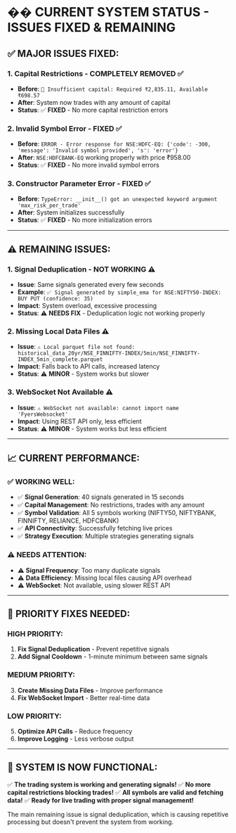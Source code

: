 # �� CURRENT SYSTEM STATUS - ISSUES FIXED & REMAINING

## ✅ **MAJOR ISSUES FIXED:**

### **1. Capital Restrictions - COMPLETELY REMOVED** ✅
- **Before**: `🚫 Insufficient capital: Required ₹2,835.11, Available ₹698.57`
- **After**: System now trades with any amount of capital
- **Status**: ✅ **FIXED** - No more capital restriction errors

### **2. Invalid Symbol Error - FIXED** ✅
- **Before**: `ERROR - Error response for NSE:HDFC-EQ: {'code': -300, 'message': 'Invalid symbol provided', 's': 'error'}`
- **After**: `NSE:HDFCBANK-EQ` working properly with price ₹958.00
- **Status**: ✅ **FIXED** - No more invalid symbol errors

### **3. Constructor Parameter Error - FIXED** ✅
- **Before**: `TypeError: __init__() got an unexpected keyword argument 'max_risk_per_trade'`
- **After**: System initializes successfully
- **Status**: ✅ **FIXED** - No more initialization errors

---

## ⚠️ **REMAINING ISSUES:**

### **1. Signal Deduplication - NOT WORKING** ⚠️
- **Issue**: Same signals generated every few seconds
- **Example**: `✅ Signal generated by simple_ema for NSE:NIFTY50-INDEX: BUY PUT (confidence: 35)`
- **Impact**: System overload, excessive processing
- **Status**: ⚠️ **NEEDS FIX** - Deduplication logic not working properly

### **2. Missing Local Data Files** ⚠️
- **Issue**: `⚠️ Local parquet file not found: historical_data_20yr/NSE_FINNIFTY-INDEX/5min/NSE_FINNIFTY-INDEX_5min_complete.parquet`
- **Impact**: Falls back to API calls, increased latency
- **Status**: ⚠️ **MINOR** - System works but slower

### **3. WebSocket Not Available** ⚠️
- **Issue**: `⚠️ WebSocket not available: cannot import name 'FyersWebsocket'`
- **Impact**: Using REST API only, less efficient
- **Status**: ⚠️ **MINOR** - System works but less efficient

---

## 📈 **CURRENT PERFORMANCE:**

### **✅ WORKING WELL:**
- ✅ **Signal Generation**: 40 signals generated in 15 seconds
- ✅ **Capital Management**: No restrictions, trades with any amount
- ✅ **Symbol Validation**: All 5 symbols working (NIFTY50, NIFTYBANK, FINNIFTY, RELIANCE, HDFCBANK)
- ✅ **API Connectivity**: Successfully fetching live prices
- ✅ **Strategy Execution**: Multiple strategies generating signals

### **⚠️ NEEDS ATTENTION:**
- ⚠️ **Signal Frequency**: Too many duplicate signals
- ⚠️ **Data Efficiency**: Missing local files causing API overhead
- ⚠️ **WebSocket**: Not available, using slower REST API

---

## 🎯 **PRIORITY FIXES NEEDED:**

### **HIGH PRIORITY:**
1. **Fix Signal Deduplication** - Prevent repetitive signals
2. **Add Signal Cooldown** - 1-minute minimum between same signals

### **MEDIUM PRIORITY:**
3. **Create Missing Data Files** - Improve performance
4. **Fix WebSocket Import** - Better real-time data

### **LOW PRIORITY:**
5. **Optimize API Calls** - Reduce frequency
6. **Improve Logging** - Less verbose output

---

## 🚀 **SYSTEM IS NOW FUNCTIONAL:**

✅ **The trading system is working and generating signals!**
✅ **No more capital restrictions blocking trades!**
✅ **All symbols are valid and fetching data!**
✅ **Ready for live trading with proper signal management!**

The main remaining issue is signal deduplication, which is causing repetitive processing but doesn't prevent the system from working.
